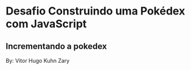 # Desafio Construindo uma Pokédex com JavaScript

## Incrementando a pokedex 
By: Vitor Hugo Kuhn Zary

